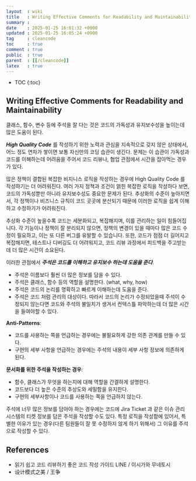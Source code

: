 ```yaml
---
layout  : wiki
title   : Writing Effective Comments for Readability and Maintainability
summary : 
date    : 2025-01-25 16:01:32 +0900
updated : 2025-01-25 16:05:24 +0900
tag     : cleancode
toc     : true
comment : true
public  : true
parent  : [[/cleancode]]
latex   : true
---
```

* TOC
{:toc}

## Writing Effective Comments for Readability and Maintainability

클래스, 함수, 변수 등에 주석을 잘 다는 것은 코드의 가독성과 유지보수성을 높이는데 많은 도움이 된다.

___High Quality Code___ 를 작성하기 위한 노력과 관심을 지속적으로 갖지 않은 상태에서, 어느 정도 연차가 쌓이면 보통 자신만의
코딩 습관이 생긴다. 문제는 이 습관이 가독성과 코드를 이해하는데 어려움을 주어서 코드 리뷰나, 협업 관점에서 시간을 잡아먹는 경우가 있다.

많은 정책이 결합된 복잡한 비지니스 로직을 작성하는 경우에 High Quality Code 를 작성하기는 더 어려워진다.
여러 가지 정책과 조건이 얽힌 복잡한 로직을 작성하다 보면, 코드의 가독성뿐만 아니라 유지보수성도 중요한 문제가 된다. 추상화의 수준이 높아지면서, 각 정책이나 비즈니스 규칙이 코드 곳곳에 분산되기 때문에 이러한 로직을 쉽게 이해하고 수정하기가 어려워진다.

추상화 수준이 높을수록 코드는 세분화되고, 복잡해지며, 이를 관리하는 일이 힘들어집니다. 각 기능이나 정책이 잘 분리되지 않으면, 정책의 변경이 있을 때마다 많은 코드 수정이 필요하고, 이는 또 다른 버그를 유발할 수 있습니다. 또한, 코드가 점점 더 길어지고 복잡해지면, 테스트나 디버깅도 더 어려워지고, 코드 리뷰 과정에서 피드백을 주고받는 데 더 많은 시간이 소요된다.

이러한 관점에서 ___주석은 코드를 이해하고 유지보수 하는데 도움을 준다___.

- 주석은 이름보다 훨씬 더 많은 정보를 담을 수 있다.
- 주석은 클래스, 함수 등의 역할을 설명한다. (what, why, how)
- 주석은 코드의 논리를 명확하고 빠르게 이해하는데 도움을 준다.
- 주석은 코드 처럼 관리의 대상이다. 따라서 코드의 논리가 수정되었을때 주석이 수정되지 않는다면 코드와 주석의 불일치가 생겨서 컨텍스틀 파악하는데 더 많은 시간을 들여야할 수 있다.

__Anti-Patterns__:
- 코드를 사용하는 쪽을 언급하는 경우에는 불필요하게 강한 의존 관계를 만들 수 있다.
- 구현의 세부 사항을 언급하는 경우에는 주석의 내용이 세부 사항 정보에 의존하게 된다.

__문서화를 위한 주석을 작성하는 경우__:
- 함수, 클래스가 무엇을 하는지에 대해 역할을 간결하게 설명한다.
- 코드보다 더 높은 수준의 추상도와 세밀함을 유지한다.
- 구현의 세부사항이나 코드를 사용하는 쪽을 언급하지 않는다.

주석에 너무 많은 정보를 담아야 하는 경우에는 코드에 Jira Ticket 과 같은 이슈 관리 시스템의 티켓 정보를 담은 주석을 작성할 수도 있다.
특정 로직을 작성함에 있어서, 특별한 이유가 있는 경우(다른 팀원들이 잘 못 수정하지 않게 하기 위해서) 그 이유를 주석으로 작성할 수 있다.

## References

- 읽기 쉽고 코드 리뷰하기 좋은 코드 작성 가이드 LINE / 이시가와 무네토시
- 设计模式之美 / 王争